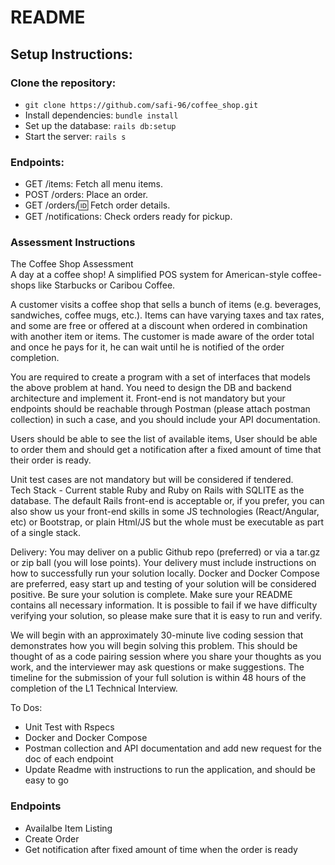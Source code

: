 # README

## Setup Instructions:

### Clone the repository:

- `git clone https://github.com/safi-96/coffee_shop.git`
- Install dependencies: `bundle install`
- Set up the database: `rails db:setup`
- Start the server: `rails s`

### Endpoints:

- GET /items: Fetch all menu items.
- POST /orders: Place an order.
- GET /orders/:id: Fetch order details.
- GET /notifications: Check orders ready for pickup.

### Assessment Instructions

The Coffee Shop Assessment  
A day at a coffee shop! A simplified POS system for American-style coffee-shops like Starbucks or Caribou Coffee.

A customer visits a coffee shop that sells a bunch of items (e.g. beverages, sandwiches, coffee mugs, etc.).
Items can have varying taxes and tax rates, and some are free or offered at a discount when ordered in combination with another item or items.
The customer is made aware of the order total and once he pays for it, he can wait until he is notified of the order completion.

You are required to create a program with a set of interfaces that models the above problem at hand. You need to design the DB and backend architecture and implement it. Front-end is not mandatory but your endpoints should be reachable through Postman (please attach postman collection) in such a case, and you should include your API documentation.

Users should be able to see the list of available items, User should be able to order them and should get a notification after a fixed amount of time that their order is ready.

Unit test cases are not mandatory but will be considered if tendered.  
Tech Stack - Current stable Ruby and Ruby on Rails with SQLITE as the database. The default Rails front-end is acceptable or, if you prefer, you can also show us your front-end skills in some JS technologies (React/Angular, etc) or Bootstrap, or plain Html/JS but the whole must be executable as part of a single stack.

Delivery: You may deliver on a public Github repo (preferred) or via a tar.gz or zip ball (you will lose points). Your delivery must include instructions on how to successfully run your solution locally. Docker and Docker Compose are preferred, easy start up and testing of your solution will be considered positive. Be sure your solution is complete. Make sure your README contains all necessary information. It is possible to fail if we have difficulty verifying your solution, so please make sure that it is easy to run and verify.

We will begin with an approximately 30-minute live coding session that demonstrates how you will begin solving this problem. This should be thought of as a code pairing session where you share your thoughts as you work, and the interviewer may ask questions or make suggestions.
The timeline for the submission of your full solution is within 48 hours of the completion of the L1 Technical Interview.

To Dos:

- Unit Test with Rspecs
- Docker and Docker Compose
- Postman collection and API documentation and add new request for the doc of each endpoint
- Update Readme with instructions to run the application, and should be easy to go

### Endpoints

- Availalbe Item Listing
- Create Order
- Get notification after fixed amount of time when the order is ready

